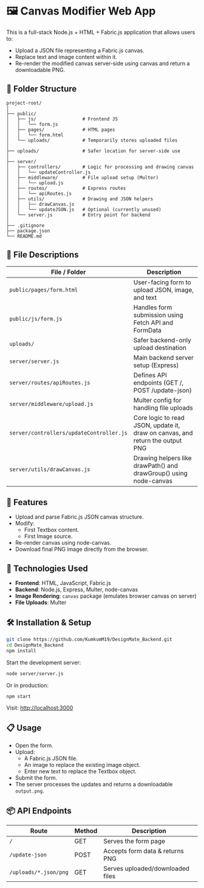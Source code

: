 
# 🖼️ Canvas Modifier Web App

This is a full-stack Node.js + HTML + Fabric.js application that allows users to:

- Upload a JSON file representing a Fabric.js canvas.
- Replace text and image content within it.
- Re-render the modified canvas server-side using canvas and return a downloadable PNG.

## 📂 Folder Structure

```
project-root/
│
├── public/
│   ├── js/                 # Frontend JS
│   │   └── form.js
│   ├── pages/              # HTML pages
│   │   └── form.html
│   └── uploads/            # Temporarily stores uploaded files
│
├── uploads/                # Safer location for server-side use
│
├── server/
│   ├── controllers/        # Logic for processing and drawing canvas
│   │   └── updateController.js
│   ├── middleware/         # File upload setup (Multer)
│   │   └── upload.js
│   ├── routes/             # Express routes
│   │   └── apiRoutes.js
│   ├── utils/              # Drawing and JSON helpers
│   │   ├── drawCanvas.js
│   │   └── updateJSON.js   # Optional (currently unused)
│   └── server.js           # Entry point for backend
│
├── .gitignore
├── package.json
└── README.md
```

## 📁 File Descriptions

| File / Folder | Description |
|---------------|-------------|
| `public/pages/form.html` | User-facing form to upload JSON, image, and text |
| `public/js/form.js` | Handles form submission using Fetch API and FormData |
| `uploads/` | Safer backend-only upload destination |
| `server/server.js` | Main backend server setup (Express) |
| `server/routes/apiRoutes.js` | Defines API endpoints (GET /, POST /update-json) |
| `server/middleware/upload.js` | Multer config for handling file uploads |
| `server/controllers/updateController.js` | Core logic to read JSON, update it, draw on canvas, and return the output PNG |
| `server/utils/drawCanvas.js` | Drawing helpers like drawPath() and drawGroup() using node-canvas |

## 🚀 Features

- Upload and parse Fabric.js JSON canvas structure.
- Modify:
  - First Textbox content.
  - First Image source.
- Re-render canvas using node-canvas.
- Download final PNG image directly from the browser.

## 🔧 Technologies Used

- **Frontend**: HTML, JavaScript, Fabric.js
- **Backend**: Node.js, Express, Multer, node-canvas
- **Image Rendering**: `canvas` package (emulates browser canvas on server)
- **File Uploads**: Multer

## 🛠️ Installation & Setup

```bash
git clone https://github.com/KumkumM19/DesignMate_Backend.git
cd DesignMate_Backend
npm install
```


Start the development server:

```bash
node server/server.js
```

Or in production:

```bash
npm start
```

Visit: [http://localhost:3000](http://localhost:3000)

## 📋 Usage

- Open the form.
- Upload:
  - A Fabric.js JSON file.
  - An image to replace the existing image object.
  - Enter new text to replace the Textbox object.
- Submit the form.
- The server processes the updates and returns a downloadable `output.png`.

## 📦 API Endpoints

| Route | Method | Description |
|-------|--------|-------------|
| `/` | GET | Serves the form page |
| `/update-json` | POST | Accepts form data & returns PNG |
| `/uploads/*.json/png` | GET | Serves uploaded/downloaded files |

